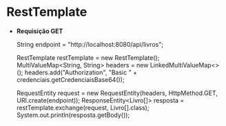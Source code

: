 # RestTemplate


- **Requisição GET**
    
    String	endpoint	=	"http://localhost:8080/api/livros";
		  
    RestTemplate	restTemplate	=	new	RestTemplate();
    MultiValueMap<String,	String>	headers	=	new	LinkedMultiValueMap<>();
    headers.add("Authorization",	"Basic	"	+	credenciais.getCredenciaisBase64());
    
    RequestEntity<Object>	request	=	new	RequestEntity<Object>(headers, HttpMethod.GET,	URI.create(endpoint));
    ResponseEntity<Livro[]>	resposta	=	restTemplate.exchange(request,	Livro[].class);
    System.out.println(resposta.getBody());
    
 
